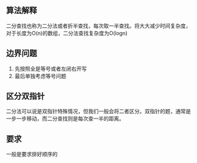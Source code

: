 <!--
 * @Author: xiuquanxu
 * @Company: kaochong
 * @Date: 2021-03-04 20:08:15
 * @LastEditors: xiuquanxu
 * @LastEditTime: 2021-03-04 20:19:23
-->
## 算法解释  

二分查找也称为二分法或者折半查找，每次取一半查找。将大大减少时间复杂度，对于长度为O(n)的数组，二分法查找复杂度为O(logn)

## 边界问题  
1. 先按照全是等号或者左闭右开写
2. 最后单独考虑等号问题

## 区分双指针  
二分法可以说是双指针特殊情况，但我们一般会将二者区分。双指针的题，通常是一步一步移动，而二分查找则是每次查一半的距离。  

## 要求  
一般是要求排好顺序的